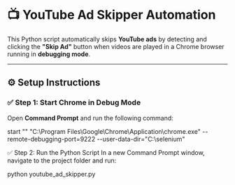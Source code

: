 # 📺 YouTube Ad Skipper Automation

This Python script automatically skips **YouTube ads** by detecting and clicking the **"Skip Ad"** button when videos are played in a Chrome browser running in **debugging mode**.

---

## ⚙️ Setup Instructions

### ✅ Step 1: Start Chrome in Debug Mode

Open **Command Prompt** and run the following command:


start "" "C:\Program Files\Google\Chrome\Application\chrome.exe" --remote-debugging-port=9222 --user-data-dir="C:\selenium"


✅ Step 2: Run the Python Script
In a new Command Prompt window, navigate to the project folder and run:

python youtube_ad_skipper.py

